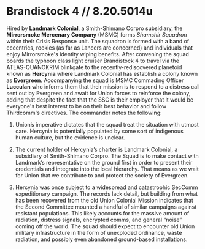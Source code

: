 # Brandistock 4 // 8.20.5014u
Hired by **Landmark Colonial**, a Smith-Shimano Corpro subsidiary, the **Mirrorsmoke Mercenary Company** (MSMC) forms *Shamshir Squadron* within their Crisis Response unit. The squadron is formed with a band of eccentrics, rookies (as far as Lancers are concerned) and individuals that enjoy Mirrorsmoke's identity wiping benefits. After convening the squad boards the typhoon class light cruiser Brandistock 4 to travel via the ATLAS-QUANOKRIM blinkgate to the recently-rediscovered planetoid known as **Hercynia** where Landmark Colonial has establish a colony known as **Evergreen**. Accompanying the squad is MSMC Commading Officer **Lucculan** who informs them that their mission is to respond to a distress call sent out by Evergreen and await for Union forces to reinforce the colony, adding that despite the fact that the SSC is their employer that it would be everyone's best interest to be on their best behavior and follow Thirdcomm's directives. The commander notes the following:

1. Union’s imperative dictates that the squad treat the situation with utmost care. Hercynia is potentially populated by some sort of indigenous human culture, but the evidence is unclear.
   
2. The current holder of Hercynia’s charter is Landmark Colonial, a subsidiary of Smith-Shimano Corpro. The Squad is to make contact with Landmark’s representative on the ground first in order to present their credentials and integrate into the local hierarchy. That means as we wait for Union that we contribute to and protect the society of Evergreen.
   
3. Hercynia was once subject to a widespread and catastrophic SecComm expeditionary campaign. The records lack detail, but building from what has been recovered from the old Union Colonial Mission indicates that the Second Committee mounted a handful of similar campaigns against resistant populations. This likely accounts for the massive amount of radiation, distress signals, encrypted comms, and general “noise” coming off the world. The squad should expect to encounter old Union military infrastructure in the form of unexploded ordinance, waste radiation, and possibly even abandoned ground-based installations.
